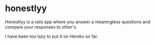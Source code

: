 # honestlyy
Honestlyy is a rails app where you answer a meaningless questions and compare your responses to other's.

I have been too lazy to put it on Heroku so far.
